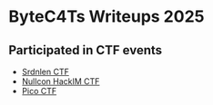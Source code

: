 # ByteC4Ts Writeups 2025

## Participated in CTF events

- [Srdnlen CTF](https://ctftime.org/event/2576)
- [Nullcon HackIM CTF](https://ctftime.org/event/2642)
- [Pico CTF](https://play.picoctf.org/events/74)
